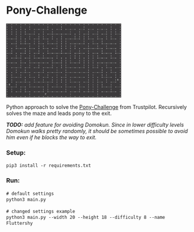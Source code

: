 # Pony-Challenge

<img src="/data/pony_saved.gif" height="200"/>

Python approach to solve the [Pony-Challenge](https://ponychallenge.trustpilot.com/index.html) from Trustpilot. 
Recursively solves the maze and leads pony to the exit.

***TODO:** add feature for avoiding Domokun. Since in lower difficulty levels Domokun walks pretty randomly,
 it should be sometimes possible to avoid him even if he blocks the way to exit.*

### Setup:
```
pip3 install -r requirements.txt
```

### Run:
```
# default settings
python3 main.py

# changed settings example
python3 main.py --width 20 --height 18 --difficulty 8 --name Fluttershy
```
